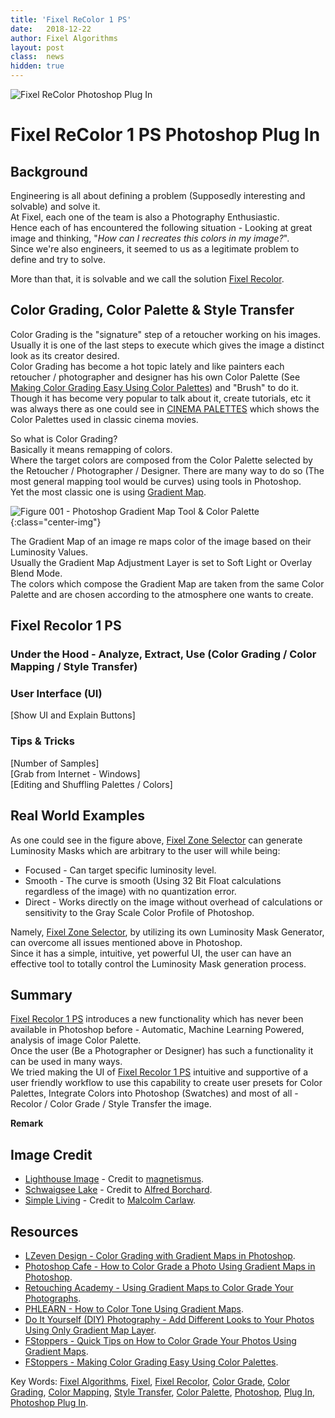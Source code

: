```yaml
---
title: 'Fixel ReColor 1 PS'
date: 	2018-12-22
author: Fixel Algorithms
layout: post
class:  news
hidden: true
---
```

![Fixel ReColor Photoshop Plug In][1]

# Fixel ReColor 1 PS Photoshop Plug In

## Background

Engineering is all about defining a problem (Supposedly interesting and solvable) and solve it.  
At Fixel, each one of the team is also a Photography Enthusiastic.  
Hence each of has encountered the following situation - Looking at great image and thinking, "*How can I recreates this colors in my image?*".  
Since we're also engineers, it seemed to us as a legitimate problem to define and try to solve.  

More than that, it is solvable and we call the solution [Fixel Recolor][98].


## Color Grading, Color Palette & Style Transfer

Color Grading is the "signature" step of a retoucher working on his images. Usually it is one of the last steps to execute which gives the image a distinct look as its creator desired.  
Color Grading has become a hot topic lately and like painters each retoucher / photographer and designer has his own Color Palette (See [Making Color Grading Easy Using Color Palettes](https://fstoppers.com/education/making-color-grading-easy-using-color-palettes-109061)) and "Brush" to do it.  
Though it has become very popular to talk about it, create tutorials, etc it was always there as one could see in [CINEMA PALETTES](https://twitter.com/CINEMAPALETTES) which shows the Color Palettes used in classic cinema movies.

So what is Color Grading?  
Basically it means remapping of colors.  
Where the target colors are composed from the Color Palette selected by the Retoucher / Photographer / Designer.
There are many way to do so (The most general mapping tool would be curves) using tools in Photoshop.  
Yet the most classic one is using [Gradient Map](https://helpx.adobe.com/il_en/photoshop/using/applying-special-color-effects-images.html#apply_a_gradient_map_to_an_image).  

![][Figure001]{:class="center-img"}

The Gradient Map of an image re maps color of the image based on their Luminosity Values.  
Usually the Gradient Map Adjustment Layer is set to Soft Light or Overlay Blend Mode.  
The colors which compose the Gradient Map are taken from the same Color Palette and are chosen according to the atmosphere one wants to create.

## Fixel Recolor 1 PS

### Under the Hood - Analyze, Extract, Use (Color Grading / Color Mapping / Style Transfer)

### User Interface (UI)
[Show UI and Explain Buttons]

### Tips & Tricks

[Number of Samples]  
[Grab from Internet - Windows]  
[Editing and Shuffling Palettes / Colors]

## Real World Examples





As one could see in the figure above, [Fixel Zone Selector][2] can generate Luminosity Masks which are arbitrary to the user will while being:
 * 	Focused - Can target specific luminosity level.
 *	Smooth - The curve is smooth (Using 32 Bit Float calculations regardless of the image) with no quantization error.
 *	Direct - Works directly on the image without overhead of calculations or sensitivity to the Gray Scale Color Profile of Photoshop.

Namely, [Fixel Zone Selector][2], by utilizing its own Luminosity Mask Generator, can overcome all issues mentioned above in Photoshop.  
Since it has a simple, intuitive, yet powerful UI, the user can have an effective tool to totally control the Luminosity Mask generation process.

## Summary
[Fixel Recolor 1 PS][98] introduces a new functionality which has never been available in Photoshop before - Automatic, Machine Learning Powered, analysis of image Color Palette.  
Once the user (Be a Photographer or Designer) has such a functionality it can be used in many ways.  
We tried making the UI of [Fixel Recolor 1 PS][98] intuitive and supportive of a user friendly workflow to use this capability to create user presets for Color Palettes, Integrate Colors into Photoshop (Swatches) and most of all - Recolor / Color Grade / Style Transfer the image.



**Remark**  

## Image Credit
 *  [Lighthouse Image](https://www.flickr.com/photos/magnetismus/8399258607/) - Credit to [magnetismus](https://www.flickr.com/people/magnetismus/).
 *  [Schwaigsee Lake](https://www.freeimages.com/photo/schwaigsee-lake-1342788) - Credit to [Alfred Borchard](https://www.freeimages.com/photographer/Alfi007-51075).
 *  [Simple Living](https://www.flickr.com/photos/lightsamples/22552453147) - Credit to [Malcolm Carlaw](https://www.flickr.com/photos/lightsamples/).


## Resources
 *  [LZeven Design - Color Grading with Gradient Maps in Photoshop](https://zevendesign.com/color-grading-gradient-maps-photoshop/).
 *  [Photoshop Cafe - How to Color Grade a Photo Using Gradient Maps in Photoshop](https://photoshopcafe.com/color-grade-photo-using-gradient-maps-photoshop/).
 *  [Retouching Academy - Using Gradient Maps to Color Grade Your Photographs](https://retouchingacademy.com/using-gradient-maps-to-color-grade-your-photographs/).
 *  [PHLEARN - How to Color Tone Using Gradient Maps](https://phlearn.com/tutorial/color-tone-using-gradient-maps/).
 *	[Do It Yourself (DIY) Photography - Add Different Looks to Your Photos Using Only Gradient Map Layer](https://www.diyphotography.net/add-different-looks-photos-using-gradient-map-layer/).
 *	[FStoppers - Quick Tips on How to Color Grade Your Photos Using Gradient Maps](https://fstoppers.com/education/quick-tips-how-color-grade-your-photos-using-gradient-maps-201756).
 *	[FStoppers - Making Color Grading Easy Using Color Palettes](https://fstoppers.com/education/making-color-grading-easy-using-color-palettes-109061).

Key Words: [Fixel Algorithms][99], [Fixel][99], [Fixel Recolor][98], [Color Grade][98], [Color Grading][98], [Color Mapping][98], [Style Transfer][98], [Color Palette][98], [Photoshop][99], [Plug In][99], [Photoshop Plug In][99].


<!-- This is commented out -->
  [1]: {{site.baseurl}}/news/images/LuminosityMask001/BlogPostIcon.png "Luminosity Mask 001"
  [2]: {{site.baseurl}}/products/zoneselector/ "Fixel Zone Selector 1 PS Product Page"
  [3]: {{site.baseurl}}/news/2018/03/luminosity-mask-001 "Luminosity Mask - How Does It (Really) Works?"
  [4]: http://fotographee.com/tutorial-image-editing-luminosity-masks/ "Luminosity Mask: The Complete Kickstarter’s Guide"
  [5]: https://www.youtube.com/watch?v=xvjno4d8uJ8 "How to Generate the Classic Luminosity Masks Using Mask / Channel Operations (Add, Subtract, Intersect [Multiply])"
  [98]: https://fixelalgorithms.co/products/recolor/ "Fixel ReColor - Recoloring, Color Grading and Style Transfer for Photographers and Designers - Adobe Photoshop Plug In"
  [99]: https://fixelalgorithms.co "Fixel Algorithms"
  [Figure001]: {{site.baseurl}}/news/images/FixelReColor1Ps/PhotoshopGradientMap.png "Figure 001 - Photoshop Gradient Map Tool & Color Palette"
  [Figure002]: {{site.baseurl}}/news/images/FixelReColor1Ps/SimpleLiving.png "Figure 002 - Real World Reference Image"
  [Figure003]: {{site.baseurl}}/news/images/FixelReColor1Ps/PhotoshopColorSettings.png "Figure 003 - Photoshop Color Profile Settings"
  [Figure004]: {{site.baseurl}}/news/images/FixelReColor1Ps/ColorProfileOutputValue.png "Figure 004 - Photoshop Color Profile - Pixel Values"
  [Figure005]: {{site.baseurl}}/news/images/FixelReColor1Ps/GeneratingLightDarkMidCorrectColorSpace.png "Figure 005 - Luminosity Masks Light, Dark and Mid Under Correct Color Profile Settings"
  [Figure006]: {{site.baseurl}}/news/images/FixelReColor1Ps/GeneratingLightDarkMidWrongColorSpace.png "Figure 006 - Luminosity Masks Light, Dark and Mid Under Wrong Color Profile Settings"
  [Figure007]: {{site.baseurl}}/news/images/FixelReColor1Ps/PhotoshopDotGainVsFixelLuminosityMaskAnimated.png "Figure 007 - Luminosity Masks - Photoshop (Color Profile - Dot Gain 20%) vs. Theory (Fixel)"
  [Figure008]: {{site.baseurl}}/news/images/FixelReColor1Ps/PhotoshopSGrayVsFixelLuminosityMaskAnimated.png "Figure 008 - Luminosity Masks - Photoshop (Color Profile - sGray) vs. Theory (Fixel)"
  [Figure009]: {{site.baseurl}}/news/images/FixelReColor1Ps/FixelZoneSelectorParametersAnimated.png "Figure 009 - Luminosity Masks - Fixel Zone SelectorMask Generation Capabilities"
